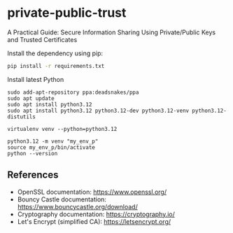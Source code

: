 # private-public-trust
A Practical Guide: Secure Information Sharing Using Private/Public Keys and Trusted Certificates

Install the dependency using pip:

```bash
pip install -r requirements.txt
```

Install latest Python
```
sudo add-apt-repository ppa:deadsnakes/ppa
sudo apt update
sudo apt install python3.12
sudo apt install python3.12 python3.12-dev python3.12-venv python3.12-distutils
```

```
virtualenv venv --python=python3.12
```
```
python3.12 -m venv "my_env_p"
source my_env_p/bin/activate
python --version
```

## References
* OpenSSL documentation: https://www.openssl.org/
* Bouncy Castle documentation: https://www.bouncycastle.org/download/
* Cryptography documentation: https://cryptography.io/
* Let's Encrypt (simplified CA): https://letsencrypt.org/